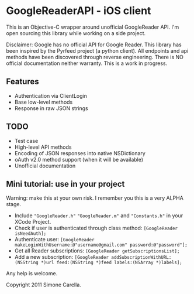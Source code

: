 # GoogleReaderAPI - iOS client

This is an Objective-C wrapper around unofficial GoogleReader API.
I'm open sourcing this library while working on a side project.

Disclaimer: Google has no official API for Google Reader.
This library has been inspired by the Pyrfeed project (a python client).
All endpoints and api methods have been discovered through reverse
engineering. There is NO official documentation neither warranty.
This is a work in progress.

## Features
* Authentication via ClientLogin
* Base low-level methods 
* Response in raw JSON strings

## TODO
* Test case
* High-level API methods
* Encoding of JSON responses into native NSDictionary
* oAuth v2.0 method support (when it will be available)
* Unofficial documentation

## Mini tutorial: use in your project
Warning: make this at your own risk. I remember you this is a
very ALPHA stage.

* Include `"GoogleReader.h"` `"GoogleReader.m"` and `"Constants.h"` in
your XCode Project.
* Check if user is authenticated through class method:
    `[GoogleReader isNeedAuth];`
* Authenticate user:
    `[GoogleReader makeLoginWithUsername:@"username@gmail.com" password:@"password"];`
* Get all Reader subscriptions:
    `[GoogleReader getSubscriptionsList];`
* Add a new subscription:
`[GoogleReader addSubscriptionWithURL:(NSString *)url feed:(NSString *)feed labels:(NSArray *)labels];`

Any help is welcome.

Copyright 2011 Simone Carella.	
